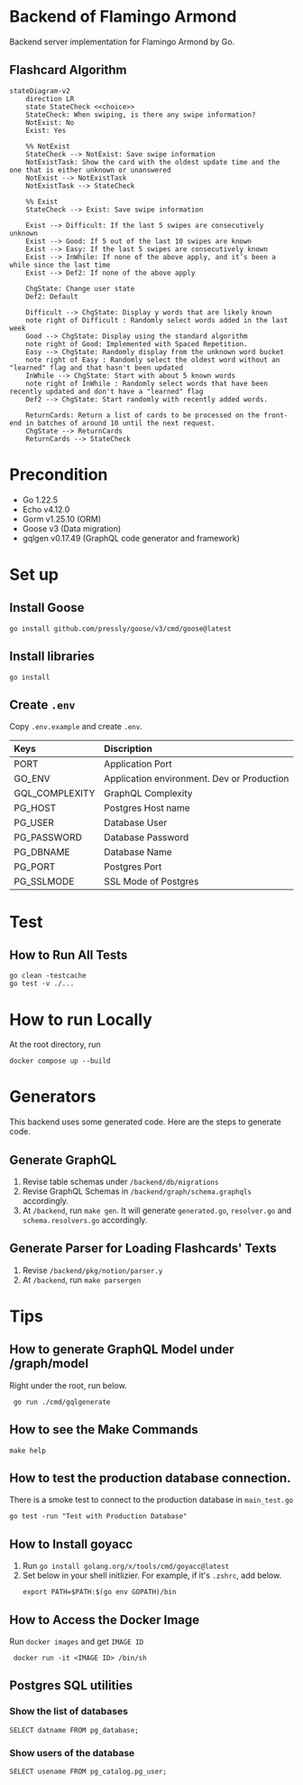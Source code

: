 # Backend of Flamingo Armond

Backend server implementation for Flamingo Armond by Go.

## Flashcard Algorithm

```mermaid
stateDiagram-v2
    direction LR
    state StateCheck <<choice>>
    StateCheck: When swiping, is there any swipe information?
    NotExist: No
    Exist: Yes

    %% NotExist
    StateCheck --> NotExist: Save swipe information
    NotExistTask: Show the card with the oldest update time and the one that is either unknown or unanswered
    NotExist --> NotExistTask
    NotExistTask --> StateCheck

    %% Exist
    StateCheck --> Exist: Save swipe information

    Exist --> Difficult: If the last 5 swipes are consecutively unknown
    Exist --> Good: If 5 out of the last 10 swipes are known
    Exist --> Easy: If the last 5 swipes are consecutively known
    Exist --> InWhile: If none of the above apply, and it’s been a while since the last time
    Exist --> Def2: If none of the above apply

    ChgState: Change user state
    Def2: Default

    Difficult --> ChgState: Display y words that are likely known
    note right of Difficult : Randomly select words added in the last week
    Good --> ChgState: Display using the standard algorithm
    note right of Good: Implemented with Spaced Repetition.
    Easy --> ChgState: Randomly display from the unknown word bucket
    note right of Easy : Randomly select the oldest word without an "learned" flag and that hasn't been updated
    InWhile --> ChgState: Start with about 5 known words
    note right of InWhile : Randomly select words that have been recently updated and don't have a "learned" flag
    Def2 --> ChgState: Start randomly with recently added words.

    ReturnCards: Return a list of cards to be processed on the front-end in batches of around 10 until the next request.
    ChgState --> ReturnCards
    ReturnCards --> StateCheck
```

# Precondition

- Go 1.22.5
- Echo v4.12.0
- Gorm v1.25.10 (ORM)
- Goose v3 (Data migration)
- gqlgen v0.17.49 (GraphQL code generator and framework)

# Set up

## Install Goose

```
go install github.com/pressly/goose/v3/cmd/goose@latest
```

## Install libraries

```
go install
```

## Create `.env`

Copy `.env.example` and create `.env`.

| Keys           | Discription                                |
|:---------------|:-------------------------------------------|
| PORT           | Application Port                           | 
| GO_ENV         | Application environment. Dev or Production | 
| GQL_COMPLEXITY | GraphQL Complexity                         |
| PG_HOST        | Postgres Host name                         |
| PG_USER        | Database User                              |
| PG_PASSWORD    | Database Password                          |
| PG_DBNAME      | Database Name                              |
| PG_PORT        | Postgres Port                              |
| PG_SSLMODE     | SSL Mode of Postgres                       

# Test

## How to Run All Tests

```
go clean -testcache
go test -v ./...
```

# How to run Locally

At the root directory, run

```
docker compose up --build
```

# Generators

This backend uses some generated code. Here are the steps to generate code.

## Generate GraphQL

1. Revise table schemas under `/backend/db/migrations`
1. Revise GraphQL Schemas in `/backend/graph/schema.graphqls` accordingly.
1. At `/backend`, run `make gen`. It will generate `generated.go`, `resolver.go` and `schema.resolvers.go` accordingly.

## Generate Parser for Loading Flashcards' Texts

1. Revise `/backend/pkg/notion/parser.y`
2. At `/backend`, run `make parsergen`

# Tips

## How to generate GraphQL Model under /graph/model

Right under the root, run below.

```
 go run ./cmd/gqlgenerate
```

## How to see the Make Commands

```
make help
```

## How to test the production database connection.
There is a smoke test to connect to the production database in `main_test.go`
```
go test -run "Test with Production Database"
```

## How to Install goyacc

1. Run `go install golang.org/x/tools/cmd/goyacc@latest`
2. Set below in your shell initlizier. For example, if it's `.zshrc`, add below.
    ```azure
    export PATH=$PATH:$(go env GOPATH)/bin
    ```

## How to Access the Docker Image

Run `docker images` and get `IMAGE ID`

```
 docker run -it <IMAGE ID> /bin/sh  
```

## Postgres SQL utilities

### Show the list of databases

```
SELECT datname FROM pg_database;
```

### Show users of the database

```
SELECT usename FROM pg_catalog.pg_user;
```
